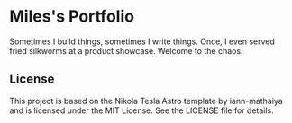 # Miles's Portfolio

Sometimes I build things, sometimes I write things. Once, I even served fried silkworms at a product showcase. Welcome to the chaos.

## License
This project is based on the Nikola Tesla Astro template by iann-mathaiya and is licensed under the MIT License. See the LICENSE file for details.
